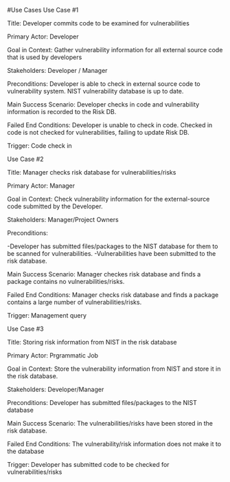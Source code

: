 #Use Cases
Use Case #1  

Title: Developer commits code to be examined for vulnerabilities  

Primary Actor: Developer 

Goal in Context: Gather vulnerability information for all external source code that is used by developers 

Stakeholders: Developer / Manager 

Preconditions: Developer is able to check in external source code to vulnerability system. NIST vulnerability database is up to date.  

Main Success Scenario: Developer checks in code and vulnerability information is recorded to the Risk DB.  

Failed End Conditions: Developer is unable to check in code. Checked in code is not checked for vulnerabilities, failing to update Risk DB.  

Trigger: Code check in   

  
Use Case #2 
  
Title: Manager checks risk database for vulnerabilities/risks
   
Primary Actor: Manager
   
Goal in Context: Check vulnerability information for the external-source code submitted by the Developer.
    
Stakeholders: Manager/Project Owners
 
Preconditions:   

-Developer has submitted files/packages to the NIST database for them to be scanned for vulnerabilities. 
-Vulnerabilities have been submitted to the risk database.
 
Main Success Scenario: Manager checkes risk database and finds a package contains no vulnerabilities/risks.
 
Failed End Conditions: Manager checks risk database and finds a package contains a large number of vulnerabilities/risks.
 
Trigger: Management query 
 
   
Use Case #3 
 
Title: Storing risk information from NIST in the risk database
   
Primary Actor: Prgrammatic Job
   
Goal in Context: Store the vulnerability information from NIST and store it in the risk database.
    
Stakeholders: Developer/Manager
 
Preconditions: Developer has submitted files/packages to the NIST database
 
Main Success Scenario: The vulnerabilities/risks have been stored in the risk database.
 
Failed End Conditions: The vulnerability/risk information does not make it to the database
 
Trigger: Developer has submitted code to be checked for vulnerabilities/risks
